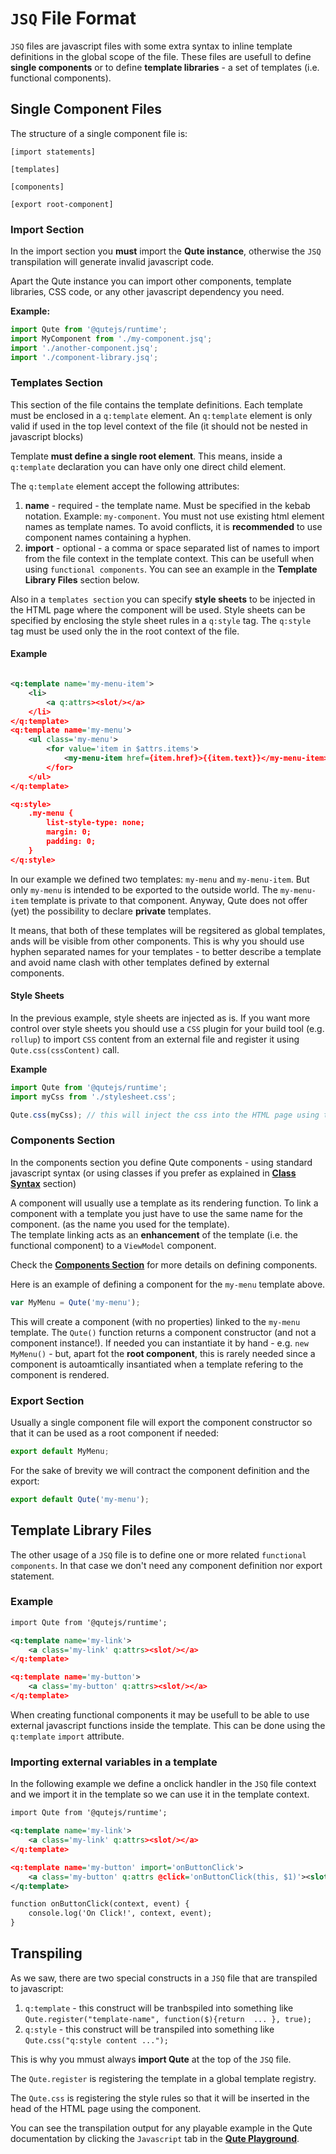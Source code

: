 # `JSQ` File Format


`JSQ` files are javascript files with some extra syntax to inline template definitions in the global scope of the file. These files are usefull to define **single components** or to define **template libraries** - a set of templates (i.e. functional components).

## Single Component Files

The structure of a single component file is:

```
[import statements]

[templates]

[components]

[export root-component]
```

### Import Section

In the import section you **must** import the **Qute instance**, otherwise the `JSQ` transpilation will generate invalid javascript code.

Apart the Qute instance you can import other components, template libraries, CSS code, or any other javascript dependency you need.

**Example:**

```javascript
import Qute from '@qutejs/runtime';
import MyComponent from './my-component.jsq';
import './another-component.jsq';
import './component-library.jsq';
```

### Templates Section

This section of the file contains the template definitions. Each template must be enclosed in a `q:template` element.
An `q:template` element is only valid if used in the top level context of the file (it should not be nested in javascript blocks)

Template **must define a single root element**. This means, inside a `q:template` declaration you can have only one  direct child element.

The `q:template` element accept the following attributes:

1. **name** - required - the template name. Must be specified in the kebab notation. Example: `my-component`.
You must not use existing html element names as template names. To avoid conflicts, it is **recommended** to use component names containing a hyphen.
2. **import** - optional - a comma or space separated list of names to import from the file context in the template context. This can be usefull when using `functional components`. You can see an example in the **Template Library Files** section below.

Also in a `templates section` you can specify **style sheets** to be injected in the HTML page where the component will be used. Style sheets can be specified by enclosing the style sheet rules in a `q:style` tag. The `q:style` tag must be used only the in the root context of the file.

#### Example

```xml

<q:template name='my-menu-item'>
	<li>
		<a q:attrs><slot/></a>
	</li>
</q:template>
<q:template name='my-menu'>
	<ul class='my-menu'>
		<for value='item in $attrs.items'>
			<my-menu-item href={item.href}>{{item.text}}</my-menu-item>
		</for>
	</ul>
</q:template>

<q:style>
	.my-menu {
		list-style-type: none;
		margin: 0;
		padding: 0;
	}
</q:style>
```

In our example we defined two templates: `my-menu` and `my-menu-item`. But only `my-menu` is intended to be exported to the outside world. The `my-menu-item` template is private to that component.
Anyway, Qute does not offer (yet) the possibility to declare **private** templates.

It means, that both of these templates will be regsitered as global templates, ands will be visible from other components. This is why you should use hyphen separated names for your templates - to better describe a template and avoid name clash with other templates defined by external components.


#### Style Sheets

In the previous example, style sheets are injected as is. If you want more control over style sheets you should use a `CSS` plugin for your build tool (e.g. `rollup`) to import `CSS` content from an external file and register it using `Qute.css(cssContent)` call.

**Example**

```javascript
import Qute from '@qutejs/runtime';
import myCss from './stylesheet.css';

Qute.css(myCss); // this will inject the css into the HTML page using the component
```

### Components Section

In the components section you define Qute components - using standard javascript syntax (or using classes if you prefer as explained in **[Class Syntax](#/model/class)** section)

A component will usually use a template as its rendering function. To link a component with a template you just have to use the same name for the component. (as the name you used for the template).  \
The template linking acts as an **enhancement** of the template (i.e. the functional component) to a `ViewModel` component.

Check the **[Components Section](#/components)** for more details on defining components.

Here is an example of defining a component for the `my-menu` template above.

```javascript
var MyMenu = Qute('my-menu');
```

This will create a component (with no properties) linked to the `my-menu` template. The `Qute()` function returns a component constructor (and not a component instance!). If needed you can instantiate it by hand - e.g. `new MyMenu()` - but, apart fot the **root component**, this is rarely needed since a component is autoamtically insantiated when a template refering to the component is rendered.

### Export Section

Usually a single component file will export the component constructor so that it can be used as a root component if needed:

```javascript
export default MyMenu;
```

For the sake of brevity we will contract the component definition and the export:

```javascript
export default Qute('my-menu');
```

## Template Library Files

The other usage of a `JSQ` file is to define one or more related `functional components`.
In that case we don't need any component definition nor export statement.

### Example

```xml
import Qute from '@qutejs/runtime';

<q:template name='my-link'>
	<a class='my-link' q:attrs><slot/></a>
</q:template>

<q:template name='my-button'>
	<a class='my-button' q:attrs><slot/></a>
</q:template>
```

When creating functional components it may be usefull to be able to use external javascript functions inside the template. This can be done using the `q:template` `import` attribute.

### Importing external variables in a template

In the following example we define a onclick handler in the `JSQ` file context and we import it in the template so we can use it in the template context.

```xml
import Qute from '@qutejs/runtime';

<q:template name='my-link'>
	<a class='my-link' q:attrs><slot/></a>
</q:template>

<q:template name='my-button' import='onButtonClick'>
	<a class='my-button' q:attrs @click='onButtonClick(this, $1)'><slot/></a>
</q:template>

function onButtonClick(context, event) {
	console.log('On Click!', context, event);
}
```

## Transpiling

As we saw, there are two special constructs in a `JSQ` file that are transpiled to javascript:

1. `q:template` - this construct will be tranbspiled into something like `Qute.register("template-name", function($){return  ... }, true);`
2. `q:style` - this construct will be transpiled into something like `Qute.css("q:style content ...");`

This is why you mmust always **import Qute** at the top of the `JSQ` file.

The `Qute.register` is registering the template in a global template registry.

The `Qute.css` is registering the style rules so that it will be inserted in the head of the HTML page using the component.

You can see the transpilation output for any playable example in the Qute documentation by clicking the `Javascript` tab in the **[Qute Playground](/playground/index.html)**.



